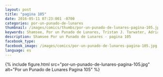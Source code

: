 ```yaml
---
layout: post
title: "pagina 105"
date: 2016-05-11 07:23:001 -0700
categories: por-un-punado-de-lunares
thumbnail: /images/comics/thumbs/por-un-punado-de-lunares-pagina-105.jpg
keywords: Shamsee, Por un Punado de Lunares, Tristan J. Tarwater, Adrian Ricker
description: Shamsee Por un Punado de Lunares - pagina 105
facebook_type: 
facebook_image: /images/comics/por-un-punado-de-lunares-pagina-105.jpg
language: es
---
```

{% include figure.html src="por-un-punado-de-lunares-pagina-105.jpg" alt="Por un Punado de Lunares Pagina 105" %}
